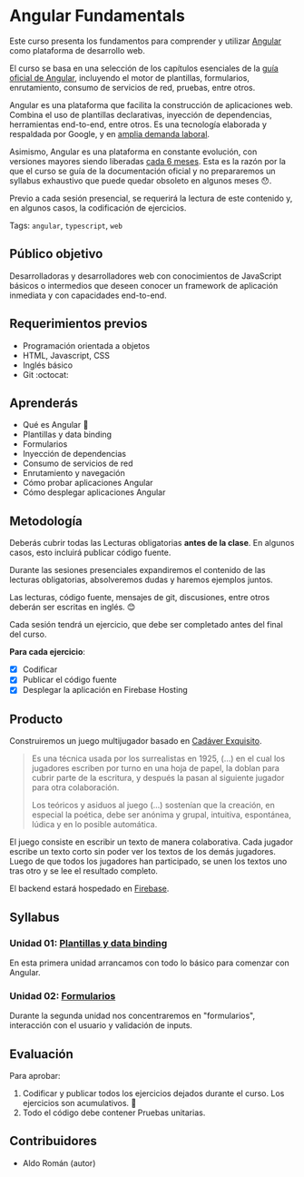 # Angular Fundamentals

Este curso presenta los fundamentos para comprender y utilizar
[Angular](https://angular.io) como plataforma de desarrollo web.

El curso se basa en una selección de los capítulos esenciales de la
[guía oficial de Angular](https://angular.io/docs), incluyendo el motor
de plantillas, formularios, enrutamiento, consumo de servicios de red,
pruebas, entre otros.

Angular es una plataforma que facilita la construcción de aplicaciones
web. Combina el uso de plantillas declarativas, inyección de dependencias,
herramientas end-to-end, entre otros. Es una tecnología elaborada y
respaldada por Google, y en [amplia demanda laboral](https://www.linkedin.com/jobs/search/?keywords=angular).

Asimismo, Angular es una plataforma en constante evolución, con versiones
mayores siendo liberadas [cada 6 meses](http://angularjs.blogspot.pe/2016/12/ok-let-me-explain-its-going-to-be.html).
Esta es la razón por la que el curso se guía de la documentación oficial
y no prepararemos un syllabus exhaustivo que puede quedar obsoleto en
algunos meses :hushed:.

Previo a cada sesión presencial, se requerirá la lectura de este contenido
y, en algunos casos, la codificación de ejercicios.

Tags: `angular`, `typescript`, `web`

## Público objetivo

Desarrolladoras y desarrolladores web con conocimientos de JavaScript
básicos o intermedios que deseen conocer un framework de aplicación inmediata
y con capacidades end-to-end.

## Requerimientos previos

* Programación orientada a objetos
* HTML, Javascript, CSS
* Inglés básico
* Git :octocat:

## Aprenderás

* Qué es Angular :ghost:
* Plantillas y data binding
* Formularios
* Inyección de dependencias
* Consumo de servicios de red
* Enrutamiento y navegación
* Cómo probar aplicaciones Angular
* Cómo desplegar aplicaciones Angular

## Metodología

Deberás cubrir todas las Lecturas obligatorias **antes de la clase**. En algunos
casos, esto incluirá publicar código fuente.

Durante las sesiones presenciales expandiremos el contenido de las lecturas
obligatorias, absolveremos dudas y haremos ejemplos juntos.

Las lecturas, código fuente, mensajes de git, discusiones, entre otros deberán
ser escritas en inglés. :blush:

Cada sesión tendrá un ejercicio, que debe ser completado antes del final del
curso.

**Para cada ejercicio**:

* [x] Codificar
* [x] Publicar el código fuente
* [x] Desplegar la aplicación en Firebase Hosting

## Producto

Construiremos un juego multijugador basado en [Cadáver Exquisito](https://es.wikipedia.org/wiki/Cad%C3%A1ver_exquisito).

> Es una técnica usada por los surrealistas en 1925, (...) en el cual los
> jugadores escriben por turno en una hoja de papel, la doblan para cubrir parte
> de la escritura, y después la pasan al siguiente jugador para otra
> colaboración.
>
> Los teóricos y asiduos al juego (...) sostenían que la creación, en especial
> la poética, debe ser anónima y grupal, intuitiva, espontánea, lúdica y en lo
> posible automática.

El juego consiste en escribir un texto de manera colaborativa. Cada jugador
escribe un texto corto sin poder ver los textos de los demás jugadores. Luego de
que todos los jugadores han participado, se unen los textos uno tras otro y se
lee el resultado completo.

El backend estará hospedado en [Firebase](https://firebase.google.com/).

## Syllabus

### Unidad 01: [Plantillas y data binding](01-basics)

En esta primera unidad arrancamos con todo lo básico para comenzar con Angular.

### Unidad 02: [Formularios](02-forms)

Durante la segunda unidad nos concentraremos en "formularios", interacción con
el usuario y validación de inputs.

## Evaluación

Para aprobar:

1. Codificar y publicar todos los ejercicios dejados durante el curso.
   Los ejercicios son acumulativos. :dancer:
2. Todo el código debe contener Pruebas unitarias.

## Contribuidores

* Aldo Román (autor)
